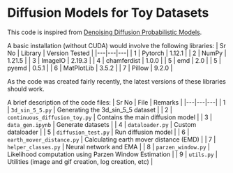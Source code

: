 # Diffusion Models for Toy Datasets

This code is inspired from [Denoising Diffusion Probabilistic Models](https://proceedings.neurips.cc/paper/2020/file/4c5bcfec8584af0d967f1ab10179ca4b-Paper.pdf).

A basic installation (without CUDA) would involve the following libraries:
| Sr No | Library | Version Tested |
|---|---|---|
| 1 | Pytorch | 1.12.1 |
| 2 | NumPy | 1.21.5 |
| 3 | ImageIO | 2.19.3 |
| 4 | chamferdist | 1.0.0 | 
| 5 | emd | 2.0 | 
| 5 | pyemd | 0.5.1 | 
| 6 | MatPlotLib | 3.5.2 |
| 7 | Pillow | 9.2.0 |

As the code was created fairly recently, the latest versions of these libraries should work.

A brief description of the code files:
| Sr No | File | Remarks |
|---|---|---|
| 1 | `3d_sin_5_5.py` | Generating the 3d_sin_5_5 dataset | 
| 2 | `continuous_diffusion_toy.py` | Contains the main diffusion model |
| 3 | `data_gen.ipynb` | Generate datasets | 
| 4 | `dataloader.py` | Custom dataloader | 
| 5 | `diffusion_test.py` | Run diffusion model | 
| 6 | `earth_mover_distance.py` | Calculating earth mover distance (EMD) |
| 7 | `helper_classes.py` | Neural network and EMA | 
| 8 | `parzen_window.py` | Likelihood computation using Parzen Window Estimation |
| 9 | `utils.py` | Utilities (image and gif creation, log creation, etc) |
